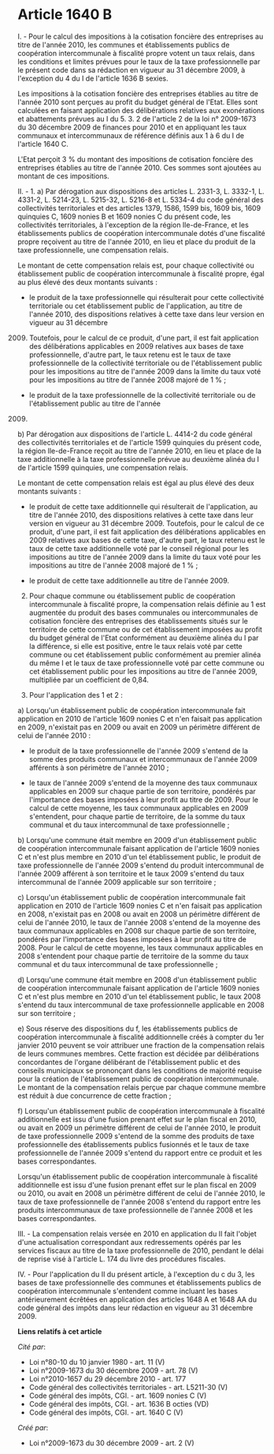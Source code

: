 # Article 1640 B

I. - Pour le calcul des impositions à la cotisation foncière des entreprises au titre de l'année 2010, les communes et
établissements publics de coopération intercommunale à fiscalité propre votent un taux relais, dans les conditions et limites
prévues pour le taux de la taxe professionnelle par le présent code dans sa rédaction en vigueur au 31 décembre 2009, à
l'exception du 4 du I de l'article 1636 B sexies. 

Les impositions à la cotisation foncière des entreprises établies au titre de l'année 2010 sont perçues au profit du budget
général de l'Etat. Elles sont calculées en faisant application des délibérations relatives aux exonérations et abattements
prévues au I du 5. 3. 2 de l'article 2 de la loi n° 2009-1673 du 30 décembre 2009 de finances pour 2010 et en appliquant les
taux communaux et intercommunaux de référence définis aux 1 à 6 du I de l'article 1640 C. 

L'Etat perçoit 3 % du montant des impositions de cotisation foncière des entreprises établies au titre de l'année 2010. Ces
sommes sont ajoutées au montant de ces impositions.

II. - 1. a) Par dérogation aux dispositions des articles L. 2331-3, L. 3332-1, L. 4331-2, L. 5214-23, L. 5215-32, L. 5216-8
et L. 5334-4 du code général des collectivités territoriales et des articles 1379, 1586, 1599 bis, 1609 bis, 1609 quinquies
C, 1609 nonies B et 1609 nonies C du présent code, les collectivités territoriales, à l'exception de la région Ile-de-France,
et les établissements publics de coopération intercommunale dotés d'une fiscalité propre reçoivent au titre de l'année 2010,
en lieu et place du produit de la taxe professionnelle, une compensation relais. 

Le montant de cette compensation relais est, pour chaque collectivité ou établissement public de coopération intercommunale à
fiscalité propre, égal au plus élevé des deux montants suivants : 

- le produit de la taxe professionnelle qui résulterait pour cette collectivité territoriale ou cet établissement public de
l'application, au titre de l'année 2010, des dispositions relatives à cette taxe dans leur version en vigueur au 31 décembre
2009. Toutefois, pour le calcul de ce produit, d'une part, il est fait application des délibérations applicables en 2009
relatives aux bases de taxe professionnelle, d'autre part, le taux retenu est le taux de taxe professionnelle de la
collectivité territoriale ou de l'établissement public pour les impositions au titre de l'année 2009 dans la limite du taux
voté pour les impositions au titre de l'année 2008 majoré de 1 % ;

- le produit de la taxe professionnelle de la collectivité territoriale ou de l'établissement public au titre de l'année
2009. 

b) Par dérogation aux dispositions de l'article L. 4414-2 du code général des collectivités territoriales et de l'article
1599 quinquies du présent code, la région Ile-de-France reçoit au titre de l'année 2010, en lieu et place de la taxe
additionnelle à la taxe professionnelle prévue au deuxième alinéa du I de l'article 1599 quinquies, une compensation relais. 

Le montant de cette compensation relais est égal au plus élevé des deux montants suivants : 

- le produit de cette taxe additionnelle qui résulterait de l'application, au titre de l'année 2010, des dispositions
relatives à cette taxe dans leur version en vigueur au 31 décembre 2009. Toutefois, pour le calcul de ce produit, d'une part,
il est fait application des délibérations applicables en 2009 relatives aux bases de cette taxe, d'autre part, le taux retenu
est le taux de cette taxe additionnelle voté par le conseil régional pour les impositions au titre de l'année 2009 dans la
limite du taux voté pour les impositions au titre de l'année 2008 majoré de 1 % ;

- le produit de cette taxe additionnelle au titre de l'année 2009.

2. Pour chaque commune ou établissement public de coopération intercommunale à fiscalité propre, la compensation relais
définie au 1 est augmentée du produit des bases communales ou intercommunales de cotisation foncière des entreprises des
établissements situés sur le territoire de cette commune ou de cet établissement imposées au profit du budget général de
l'Etat conformément au deuxième alinéa du I par la différence, si elle est positive, entre le taux relais voté par cette
commune ou cet établissement public conformément au premier alinéa du même I et le taux de taxe professionnelle voté par
cette commune ou cet établissement public pour les impositions au titre de l'année 2009, multipliée par un coefficient de
0,84.

3. Pour l'application des 1 et 2 :

a) Lorsqu'un établissement public de coopération intercommunale fait application en 2010 de l'article 1609 nonies C et n'en
faisait pas application en 2009, n'existait pas en 2009 ou avait en 2009 un périmètre différent de celui de l'année 2010 :

- le produit de la taxe professionnelle de l'année 2009 s'entend de la somme des produits communaux et intercommunaux de
l'année 2009 afférents à son périmètre de l'année 2010 ;

- le taux de l'année 2009 s'entend de la moyenne des taux communaux applicables en 2009 sur chaque partie de son territoire,
pondérés par l'importance des bases imposées à leur profit au titre de 2009. Pour le calcul de cette moyenne, les taux
communaux applicables en 2009 s'entendent, pour chaque partie de territoire, de la somme du taux communal et du taux
intercommunal de taxe professionnelle ;

b) Lorsqu'une commune était membre en 2009 d'un établissement public de coopération intercommunale faisant application de
l'article 1609 nonies C et n'est plus membre en 2010 d'un tel établissement public, le produit de taxe professionnelle de
l'année 2009 s'entend du produit intercommunal de l'année 2009 afférent à son territoire et le taux 2009 s'entend du taux
intercommunal de l'année 2009 applicable sur son territoire ;

c) Lorsqu'un établissement public de coopération intercommunale fait application en 2010 de l'article 1609 nonies C et n'en
faisait pas application en 2008, n'existait pas en 2008 ou avait en 2008 un périmètre différent de celui de l'année 2010, le
taux de l'année 2008 s'entend de la moyenne des taux communaux applicables en 2008 sur chaque partie de son territoire,
pondérés par l'importance des bases imposées à leur profit au titre de 2008. Pour le calcul de cette moyenne, les taux
communaux applicables en 2008 s'entendent pour chaque partie de territoire de la somme du taux communal et du taux
intercommunal de taxe professionnelle ;

d) Lorsqu'une commune était membre en 2008 d'un établissement public de coopération intercommunale faisant application de
l'article 1609 nonies C et n'est plus membre en 2010 d'un tel établissement public, le taux 2008 s'entend du taux
intercommunal de taxe professionnelle applicable en 2008 sur son territoire ;

e) Sous réserve des dispositions du f, les établissements publics de coopération intercommunale à fiscalité additionnelle
créés à compter du 1er janvier 2010 peuvent se voir attribuer une fraction de la compensation relais de leurs communes
membres. Cette fraction est décidée par délibérations concordantes de l'organe délibérant de l'établissement public et des
conseils municipaux se prononçant dans les conditions de majorité requise pour la création de l'établissement public de
coopération intercommunale. Le montant de la compensation relais perçue par chaque commune membre est réduit à due
concurrence de cette fraction ;

f) Lorsqu'un établissement public de coopération intercommunale à fiscalité additionnelle est issu d'une fusion prenant effet
sur le plan fiscal en 2010, ou avait en 2009 un périmètre différent de celui de l'année 2010, le produit de taxe
professionnelle 2009 s'entend de la somme des produits de taxe professionnelle des établissements publics fusionnés et le
taux de taxe professionnelle de l'année 2009 s'entend du rapport entre ce produit et les bases correspondantes.

Lorsqu'un établissement public de coopération intercommunale à fiscalité additionnelle est issu d'une fusion prenant effet
sur le plan fiscal en 2009 ou 2010, ou avait en 2008 un périmètre différent de celui de l'année 2010, le taux de taxe
professionnelle de l'année 2008 s'entend du rapport entre les produits intercommunaux de taxe professionnelle de l'année 2008
et les bases correspondantes.

III. - La compensation relais versée en 2010 en application du II fait l'objet d'une actualisation correspondant aux
redressements opérés par les services fiscaux au titre de la taxe professionnelle de 2010, pendant le délai de reprise visé à
l'article L. 174 du livre des procédures fiscales. 

IV. - Pour l'application du II du présent article, à l'exception du c du 3, les bases de taxe professionnelle des communes et
établissements publics de coopération intercommunale s'entendent comme incluant les bases antérieurement écrêtées en
application des articles 1648 A et 1648 AA du code général des impôts dans leur rédaction en vigueur au 31 décembre 2009.

**Liens relatifs à cet article**

_Cité par_:

  - Loi n°80-10 du 10 janvier 1980 - art. 11 (V)
  - Loi n°2009-1673 du 30 décembre 2009 - art. 78 (V)
  - Loi n°2010-1657 du 29 décembre 2010 - art. 177
  - Code général des collectivités territoriales - art. L5211-30 (V)
  - Code général des impôts, CGI. - art. 1609 nonies C (V)
  - Code général des impôts, CGI. - art. 1636 B octies (VD)
  - Code général des impôts, CGI. - art. 1640 C (V)

_Créé par_:

  - Loi n°2009-1673 du 30 décembre 2009 - art. 2 (V)
